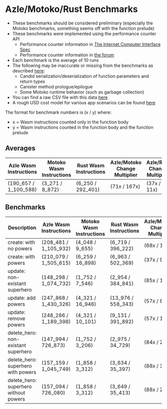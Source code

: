 # Azle/Motoko/Rust Benchmarks

-   These benchmarks should be considered preliminary (especially the Motoko benchmarks, something seems off with the function prelude)
-   These benchmarks were implemented using the performance counter API
    -   Performance counter information in [The Internet Computer Interface Spec](https://internetcomputer.org/docs/current/references/ic-interface-spec/#system-api-imports)
    -   Performance counter information in [the forum](https://forum.dfinity.org/t/introducing-performance-counter-on-the-internet-computer/14027)
-   Each benchmark is the average of 10 runs
-   The following may be inaccurate or missing from the benchmarks as described [here](https://forum.dfinity.org/t/introducing-performance-counter-on-the-internet-computer/14027):
    -   Candid serialization/deserialization of function parameters and return types
    -   Canister method prologue/epilogue
    -   Some Motoko runtime behavior (such as garbage collection)
-   You can find a raw CSV file with this data [here](./benchmarks.csv)
-   A rough USD cost model for various app scenarios can be found [here](https://docs.google.com/spreadsheets/d/1PQ53R9hYE1fuMB_z-Bl6dyymm7end7rVJ85TvGEh0BQ)

The format for benchmark numbers is (x / y) where:

-   x = Wasm instructions counted only in the function body
-   y = Wasm instructions counted in the function body and the function prelude

## Averages

| Azle Wasm Instructions | Motoko Wasm Instructions | Rust Wasm Instructions | Azle/Motoko Change Multiplier | Azle/Rust Change Multiplier | Motoko/Azle Change Multiplier | Motoko/Rust Change Multiplier | Rust/Azle Change Multiplier | Rust/Motoko Change Multiplier |
| ---------------------- | ------------------------ | ---------------------- | ----------------------------- | --------------------------- | ----------------------------- | ----------------------------- | --------------------------- | ----------------------------- |
| (190_657 / 1_100_588)  | (3_271 / 8_872)          | (6_250 / 292_401)      | (71x / 167x)                  | (37x / 11x)                 | (-71x / -167x)                | (-2x / -29x)                  | (-37x / -11x)               | (2x / 29x)                    |

## Benchmarks

| Description                           | Azle Wasm Instructions | Motoko Wasm Instructions | Rust Wasm Instructions | Azle/Motoko Change Multiplier | Azle/Rust Change Multiplier | Motoko/Azle Change Multiplier | Motoko/Rust Change Multiplier | Rust/Azle Change Multiplier | Rust/Motoko Change Multiplier |
| ------------------------------------- | ---------------------- | ------------------------ | ---------------------- | ----------------------------- | --------------------------- | ----------------------------- | ----------------------------- | --------------------------- | ----------------------------- |
| create: with no powers                | (208_481 / 1_105_932)  | (4_048 / 9_655)          | (6_719 / 396_222)      | (68x / 120x)                  | (31x / 3x)                  | (-68x / -120x)                | (-2x / -43x)                  | (-31x / -3x)                | (2x / 43x)                    |
| create: with powers                   | (210_079 / 1_505_615)  | (6_259 / 16_898)         | (6_963 / 502_369)      | (37x / 92x)                   | (31x / 3x)                  | (-37x / -92x)                 | (-1x / -30x)                  | (-31x / -3x)                | (1x / 30x)                    |
| update: non-existant superhero        | (148_298 / 1_074_732)  | (1_752 / 7_546)          | (2_954 / 384_841)      | (85x / 142x)                  | (50x / 3x)                  | (-85x / -142x)                | (-2x / -51x)                  | (-50x / -3x)                | (2x / 51x)                    |
| update: add powers                    | (247_868 / 1_430_326)  | (4_321 / 16_946)         | (13_976 / 558_343)     | (57x / 84x)                   | (18x / 3x)                  | (-57x / -84x)                 | (-3x / -33x)                  | (-18x / -3x)                | (3x / 33x)                    |
| update: remove powers                 | (248_286 / 1_189_398)  | (4_321 / 10_101)         | (9_131 / 391_892)      | (57x / 118x)                  | (27x / 3x)                  | (-57x / -118x)                | (-2x / -39x)                  | (-27x / -3x)                | (2x / 39x)                    |
| delete_hero: non-existant superhero   | (147_994 / 726_873)    | (1_752 / 3_206)          | (2_975 / 34_729)       | (84x / 227x)                  | (50x / 21x)                 | (-84x / -227x)                | (-2x / -11x)                  | (-50x / -21x)               | (2x / 11x)                    |
| delete_hero: superhero with powers    | (157_159 / 1_045_749)  | (1_858 / 3_312)          | (3_634 / 35_397)       | (88x / 329x)                  | (43x / 30x)                 | (-88x / -329x)                | (-2x / -11x)                  | (-43x / -30x)               | (2x / 11x)                    |
| delete_hero: superhero without powers | (157_094 / 726_080)    | (1_858 / 3_312)          | (3_649 / 35_413)       | (88x / 225x)                  | (43x / 20x)                 | (-88x / -225x)                | (-2x / -11x)                  | (-43x / -20x)               | (2x / 11x)                    |
